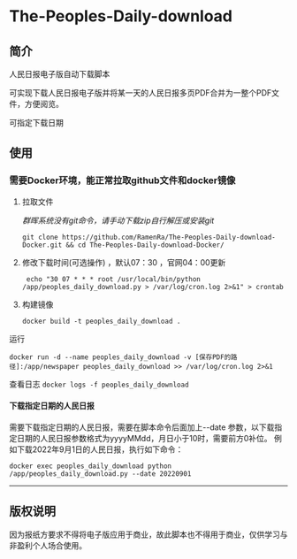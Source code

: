 # The-Peoples-Daily-download

## 简介
  人民日报电子版自动下载脚本

  可实现下载人民日报电子版并将某一天的人民日报多页PDF合并为一整个PDF文件，方便阅览。

  可指定下载日期

## 使用

### 需要Docker环境，能正常拉取github文件和docker镜像

1. 拉取文件

   *群晖系统没有git命令，请手动下载zip自行解压或安装git*
   ```
   git clone https://github.com/RamenRa/The-Peoples-Daily-download-Docker.git && cd The-Peoples-Daily-download-Docker/
   ```


2. 修改下载时间(可选操作) ，默认07：30 ，官网04：00更新
   ```
    echo "30 07 * * * root /usr/local/bin/python /app/peoples_daily_download.py > /var/log/cron.log 2>&1" > crontab
   ```

3. 构建镜像
   
    ```
   docker build -t peoples_daily_download .
    ```
  运行
   ```
   docker run -d --name peoples_daily_download -v [保存PDF的路径]:/app/newspaper peoples_daily_download >> /var/log/cron.log 2>&1
   ```
  查看日志
  ```docker logs -f peoples_daily_download```

#### 下载指定日期的人民日报

   需要下载指定日期的人民日报，需要在脚本命令后面加上--date 参数，以下载指定日期的人民日报参数格式为yyyyMMdd，月日小于10时，需要前方0补位。
例如下载2022年9月1日的人民日报，执行如下命令：
   ```shell
   docker exec peoples_daily_download python /app/peoples_daily_download.py --date 20220901
   ```

--------------------------

## 版权说明
   因为报纸方要求不得将电子版应用于商业，故此脚本也不得用于商业，仅供学习与非盈利个人场合使用。


